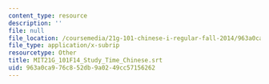 ```yaml
---
content_type: resource
description: ''
file: null
file_location: /coursemedia/21g-101-chinese-i-regular-fall-2014/963a0ca976c852db9a0249cc57156262_MIT21G_101F14_Study_Time_Chinese.vtt
file_type: application/x-subrip
resourcetype: Other
title: MIT21G_101F14_Study_Time_Chinese.srt
uid: 963a0ca9-76c8-52db-9a02-49cc57156262
---
```

